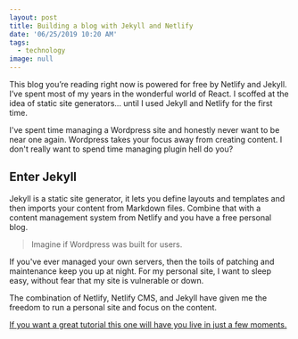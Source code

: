 ```yaml
---
layout: post
title: Building a blog with Jekyll and Netlify
date: '06/25/2019 10:20 AM'
tags:
  - technology
image: null
---
```

This blog you’re reading right now is powered for free by Netlify and Jekyll. I’ve spent most of my years in the wonderful world of React. I scoffed at the idea of static site generators… until I used Jekyll and Netlify for the first time.

I've spent time managing a Wordpress site and honestly never want to be near one again. Wordpress takes your focus away from creating content. I don't really want to spend time managing plugin hell do you? 

## Enter Jekyll
Jekyll is a static site generator, it lets you define layouts and templates and then imports your content from Markdown files. Combine that with a content management system from Netlify and you have a free personal blog.

> Imagine if Wordpress was built for users.

If you've ever managed your own servers, then the toils of patching and maintenance keep you up at night. For my personal site, I want to sleep easy, without fear that my site is vulnerable or down.

The combination of Netlify, Netlify CMS, and Jekyll have given me the freedom to run a personal site and focus on the content.

[If you want a great tutorial this one will have you live in just a few moments.](https://github.com/netlify-templates/jekyll-netlify-cms)




